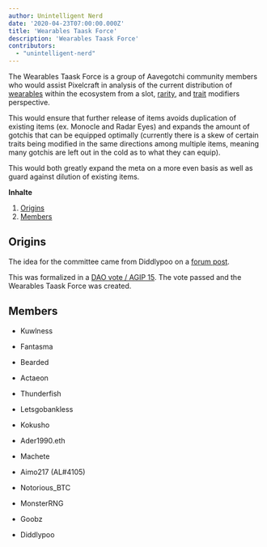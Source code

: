```yaml
---
author: Unintelligent Nerd
date: '2020-04-23T07:00:00.000Z'
title: 'Wearables Taask Force'
description: 'Wearables Taask Force'
contributors:
  - "unintelligent-nerd"
---
```


The Wearables Taask Force is a group of Aavegotchi community members who would assist Pixelcraft in analysis of the current distribution of [wearables](/wearables) within the ecosystem from a slot, [rarity](/rarity-farming), and [trait](/traits) modifiers perspective.

This would ensure that further release of items avoids duplication of existing items (ex. Monocle and Radar Eyes) and expands the amount of gotchis that can be equipped optimally (currently there is a skew of certain traits being modified in the same directions among multiple items, meaning many gotchis are left out in the cold as to what they can equip).

This would both greatly expand the meta on a more even basis as well as guard against dilution of existing items.

<div class="contentsBox">

**Inhalte**

<ol>
<li><a href=#origins>Origins</a></li>
<li><a href=#members>Members</a></li>
</ol>

</div>

## Origins

The idea for the committee came from Diddlypoo on a [forum post](https://dao.aavegotchi.com/t/wearables-taask-force/2350).

This was formalized in a [DAO vote / AGIP 15](/aavegotchi-improvement-proposals#create-a-wearables-taask-force). The vote passed and the Wearables Taask Force was created.

## Members

* Kuwlness

* Fantasma

* Bearded

* Actaeon

* Thunderfish

* Letsgobankless

* Kokusho

* Ader1990.eth

* Machete

* Aimo217 (AL#4105)

* Notorious_BTC

* MonsterRNG

* Goobz

* Diddlypoo